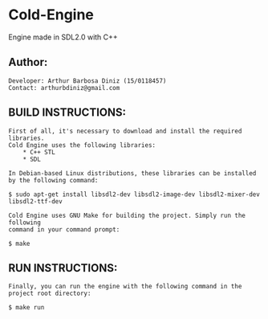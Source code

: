 # Cold-Engine
Engine made in SDL2.0 with C++

## Author:
    Developer: Arthur Barbosa Diniz (15/0118457)
   	Contact: arthurbdiniz@gmail.com

## BUILD INSTRUCTIONS:
	First of all, it's necessary to download and install the required libraries.
	Cold Engine uses the following libraries:
    	* C++ STL
    	* SDL

	In Debian-based Linux distributions, these libraries can be installed by the following command:

	$ sudo apt-get install libsdl2-dev libsdl2-image-dev libsdl2-mixer-dev libsdl2-ttf-dev

	Cold Engine uses GNU Make for building the project. Simply run the following 
	command in your command prompt:

	$ make


## RUN INSTRUCTIONS:

	Finally, you can run the engine with the following command in the project root directory:

	$ make run
